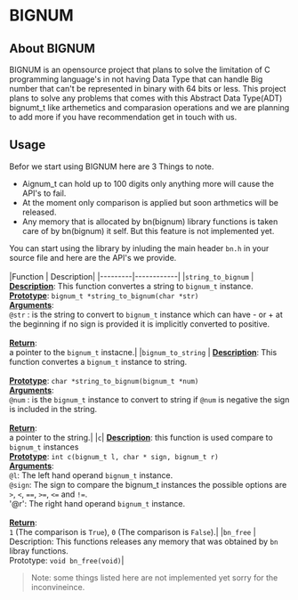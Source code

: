 # BIGNUM

## About BIGNUM
BIGNUM is an opensource project that plans to solve the limitation of C programming language's in not having Data Type that can handle Big number that can't be represented in binary with 64 bits or less. This project plans to solve any problems that comes with this Abstract Data Type(ADT) bignumt_t like arthemetics and comparasion operations and we are planning to add more if you have recommendation get in touch with us.

## Usage
Befor we start using BIGNUM here are 3 Things to note.
- Aignum_t can hold up to 100 digits only anything more will cause the API's to fail.<br>
- At the moment only comparison is applied but soon arthmetics will be released.<br>
- Any memory that is allocated by bn(bignum) library functions is taken care of by bn(bignum) it self. But this feature is not implemented yet.<br>

You can start using the library by inluding the main header `bn.h` in your source file and here are the API's we provide.<br>
<br>
|Function | Description|
|---------|------------|
|`string_to_bignum` | <u><strong>Description</strong></u>: This function convertes a string to `bignum_t` instance.<br><u><strong>Prototype</strong></u>: `bignum_t *string_to_bignum(char *str)`<br><u><strong>Arguments</strong></u>:<br>&#x20;&#x20;&#x20;&#x20;`@str` : is the string to convert to `bignum_t` instance which can have - or + at the beginning if no sign is provided it is implicitly converted to positive.<br><br><u><strong>Return</strong></u>:<br>&#x20;&#x20;&#x20;&#x20;a pointer to the `bignum_t` instacne.|
|`bignum_to_string` | <u><strong>Description</strong></u>: This function convertes a `bignum_t` instance to string.<br><br><u><strong>Prototype</strong></u>: `char *string_to_bignum(bignum_t *num)`<br><u><strong>Arguments</strong></u>:<br>&#x20;&#x20;&#x20;&#x20;`@num` : is the `bignum_t` instance to convert to string if `@num` is negative the sign is included in the string.<br><br><u><strong>Return</strong></u>:<br>&#x20;&#x20;&#x20;a pointer to the string.|
|`c`| <u><strong>Description</strong></u>: this function is used compare to `bignum_t` instances<br><u><strong>Prototype</strong></u>: `int c(bignum_t l, char * sign, bignum_t r)`<br><u><strong>Arguments</strong></u>:<br>&#x20;&#x20;&#x20;&#x20;`@l`: The left hand operand `bignum_t` instance.<br>&#x20;&#x20;&#x20;&#x20;`@sign`: The sign to compare the bignum_t instances the possible options are `>`, `<`, `==`, `>=`, `<=` and `!=`.<br>&#x20;&#x20;&#x20;&#x20;'@r': The right hand operand `bignum_t` instance.<br><br><u><strong>Return</strong></u>:<br>&#x20;&#x20;&#x20;&#x20;`1` (The comparison is `True`), `0` (The comparison is `False`).|
|`bn_free` | Description: This functions releases any memory that was obtained by `bn` libray functions.<br>Prototype: `void bn_free(void)`|

> Note: some things listed here are not implemented yet sorry for the inconvineince.
